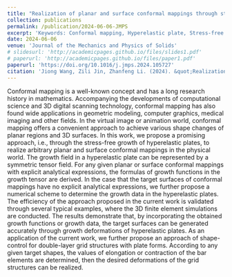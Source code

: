 ```yaml
---
title: "Realization of planar and surface conformal mappings through stress-free growth of hyperelastic plates: Analytical formulas and numerical calculations"
collection: publications
permalink: /publication/2024-06-06-JMPS
excerpt: 'Keywords: Conformal mapping, Hyperelastic plate, Stress-free growth, Shape-programming, Numerical calculation.'
date: 2024-06-06
venue: 'Journal of the Mechanics and Physics of Solids'
# slidesurl: 'http://academicpages.github.io/files/slides1.pdf'
# paperurl: 'http://academicpages.github.io/files/paper1.pdf'
paperurl: 'https://doi.org/10.1016/j.jmps.2024.105727'
citation: 'Jiong Wang, Zili Jin, Zhanfeng Li. (2024). &quot;Realization of planar and surface conformal mappings through stress-free growth of hyperelastic plates: Analytical formulas and numerical calculations.&quot; <i>Journal of the Mechanics and Physics of Solids</i>. 105727.'
---
```


Conformal mapping is a well-known concept and has a long research history in mathematics. Accompanying the developments of computational science and 3D digital scanning technology, conformal mapping has also found wide applications in geometric modeling, computer graphics, medical imaging and other fields. In the virtual image or animation world, conformal mapping offers a convenient approach to achieve various shape changes of planar regions and 3D surfaces. In this work, we propose a promising approach, i.e., through the stress-free growth of hyperelastic plates, to realize arbitrary planar and surface conformal mappings in the physical world. The growth field in a hyperelastic plate can be represented by a symmetric tensor field. For any given planar or surface conformal mappings with explicit analytical expressions, the formulas of growth functions in the growth tensor are derived. In the case that the target surfaces of conformal mappings have no explicit analytical expressions, we further propose a numerical scheme to determine the growth data in the hyperelastic plates. The efficiency of the approach proposed in the current work is validated through several typical examples, where the 3D finite element simulations are conducted. The results demonstrate that, by incorporating the obtained growth functions or growth data, the target surfaces can be generated accurately through growth deformations of hyperelastic plates. As an application of the current work, we further propose an approach of shape-control for double-layer grid structures with plate forms. According to any given target shapes, the values of elongation or contraction of the bar elements are determined, then the desired deformations of the grid structures can be realized.

<!-- The contents above will be part of a list of publications, if the user clicks the link for the publication than the contents of section will be rendered as a full page, allowing you to provide more information about the paper for the reader. When publications are displayed as a single page, the contents of the above "citation" field will automatically be included below this section in a smaller font. -->